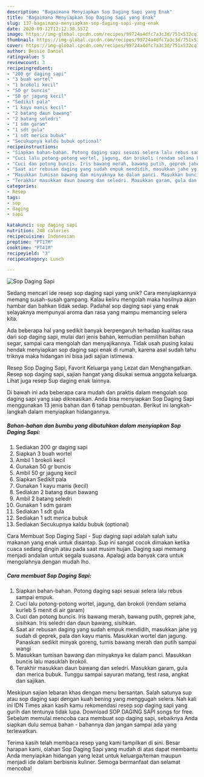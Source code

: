 ```yaml
---
description: "Bagaimana Menyiapkan Sop Daging Sapi yang Enak"
title: "Bagaimana Menyiapkan Sop Daging Sapi yang Enak"
slug: 137-bagaimana-menyiapkan-sop-daging-sapi-yang-enak
date: 2020-09-12T12:12:38.557Z
image: https://img-global.cpcdn.com/recipes/99724a4dfc7a3c3d/751x532cq70/sop-daging-sapi-foto-resep-utama.jpg
thumbnail: https://img-global.cpcdn.com/recipes/99724a4dfc7a3c3d/751x532cq70/sop-daging-sapi-foto-resep-utama.jpg
cover: https://img-global.cpcdn.com/recipes/99724a4dfc7a3c3d/751x532cq70/sop-daging-sapi-foto-resep-utama.jpg
author: Bessie Daniel
ratingvalue: 5
reviewcount: 3
recipeingredient:
- "200 gr daging sapi"
- "3 buah wortel"
- "1 brokoli kecil"
- "50 gr buncis"
- "50 gr jagung kecil"
- "Sedikit pala"
- "1 kayu manis kecil"
- "2 batang daun bawang"
- "2 batang seledri"
- "1 sdm garam"
- "1 sdt gula"
- "1 sdt merica bubuk"
- "Secukupnya kaldu bubuk optional"
recipeinstructions:
- "Siapkan bahan-bahan. Potong daging sapi sesuai selera lalu rebus sampai empuk."
- "Cuci lalu potong-potong wortel, jagung, dan brokoli (rendam selama kurleb 5 menit di air garam)"
- "Cuci dan potong buncis. Iris bawang merah, bawang putih, geprek jahe, sisihkan. Iris seledri dan daun bawang, sisihkan."
- "Saat air rebusan daging yang sudah empuk mendidih, masukkan jahe yg sudah di geprek, pala dan kayu manis. Masukkan wortel dan jagung. Panaskan sedikit minyak goreng, tumis bawang merah dan putih sampai wangi"
- "Masukkan tumisan bawang dan minyaknya ke dalam panci. Masukkan buncis lalu masuklah brokoli."
- "Terakhir masukkan daun bawang dan seledri. Masukkan garam, gula dan merica bubuk. Tunggu sampai sayuran matang, test rasa, angkat dan sajikan."
categories:
- Resep
tags:
- sop
- daging
- sapi

katakunci: sop daging sapi 
nutrition: 248 calories
recipecuisine: Indonesian
preptime: "PT17M"
cooktime: "PT41M"
recipeyield: "3"
recipecategory: Lunch

---
```



![Sop Daging Sapi](https://img-global.cpcdn.com/recipes/99724a4dfc7a3c3d/751x532cq70/sop-daging-sapi-foto-resep-utama.jpg)

Sedang mencari ide resep sop daging sapi yang unik? Cara menyiapkannya memang susah-susah gampang. Kalau keliru mengolah maka hasilnya akan hambar dan bahkan tidak sedap. Padahal sop daging sapi yang enak selayaknya mempunyai aroma dan rasa yang mampu memancing selera kita.

Ada beberapa hal yang sedikit banyak berpengaruh terhadap kualitas rasa dari sop daging sapi, mulai dari jenis bahan, kemudian pemilihan bahan segar, sampai cara mengolah dan menyajikannya. Tidak usah pusing kalau hendak menyiapkan sop daging sapi enak di rumah, karena asal sudah tahu triknya maka hidangan ini bisa jadi sajian istimewa.

Resep Sop Daging Sapi, Favorit Keluarga yang Lezat dan Menghangatkan. Resep sop daging sapi, sajian hangat yang disukai semua anggota keluarga. Lihat juga resep Sup daging enak lainnya.


Di bawah ini ada beberapa cara mudah dan praktis dalam mengolah sop daging sapi yang siap dikreasikan. Anda bisa menyiapkan Sop Daging Sapi menggunakan 13 jenis bahan dan 6 tahap pembuatan. Berikut ini langkah-langkah dalam menyiapkan hidangannya.

<!--inarticleads1-->

##### Bahan-bahan dan bumbu yang dibutuhkan dalam menyiapkan Sop Daging Sapi:

1. Sediakan 200 gr daging sapi
1. Siapkan 3 buah wortel
1. Ambil 1 brokoli kecil
1. Gunakan 50 gr buncis
1. Ambil 50 gr jagung kecil
1. Siapkan Sedikit pala
1. Gunakan 1 kayu manis (kecil)
1. Sediakan 2 batang daun bawang
1. Ambil 2 batang seledri
1. Gunakan 1 sdm garam
1. Sediakan 1 sdt gula
1. Sediakan 1 sdt merica bubuk
1. Sediakan Secukupnya kaldu bubuk (optional)


Cara Membuat Sop Daging Sapi - Sup daging sapi adalah salah satu makanan yang enak untuk disantap. Sup ini sangat cocok dimakan ketika cuaca sedang dingin atau pada saat musim hujan. Daging sapi memang menjadi andalan untuk segala suasana. Apalagi ada banyak cara untuk mengolahnya dengan mudah lho. 

<!--inarticleads2-->

##### Cara membuat Sop Daging Sapi:

1. Siapkan bahan-bahan. Potong daging sapi sesuai selera lalu rebus sampai empuk.
1. Cuci lalu potong-potong wortel, jagung, dan brokoli (rendam selama kurleb 5 menit di air garam)
1. Cuci dan potong buncis. Iris bawang merah, bawang putih, geprek jahe, sisihkan. Iris seledri dan daun bawang, sisihkan.
1. Saat air rebusan daging yang sudah empuk mendidih, masukkan jahe yg sudah di geprek, pala dan kayu manis. Masukkan wortel dan jagung. Panaskan sedikit minyak goreng, tumis bawang merah dan putih sampai wangi
1. Masukkan tumisan bawang dan minyaknya ke dalam panci. Masukkan buncis lalu masuklah brokoli.
1. Terakhir masukkan daun bawang dan seledri. Masukkan garam, gula dan merica bubuk. Tunggu sampai sayuran matang, test rasa, angkat dan sajikan.


Meskipun sajian lebaran khas dengan menu bersantan. Salah satunya sup atau sop daging sapi dengan kuah bening yang menggugah selera. Nah kali ini IDN Times akan kasih kamu rekomendasi resep sop daging sapi yang gurih dan tentunya tidak lupa. Download SOP DAGING SAPI songs for free. Sebelum memulai mencoba cara membuat sop daging sapi, sebaiknya Anda siapkan dulu semua bahan - bahannya dan jangan sampai ada yang terlewatkan. 

Terima kasih telah membaca resep yang kami tampilkan di sini. Besar harapan kami, olahan Sop Daging Sapi yang mudah di atas dapat membantu Anda menyiapkan hidangan yang lezat untuk keluarga/teman maupun menjadi ide dalam berbisnis kuliner. Semoga bermanfaat dan selamat mencoba!
